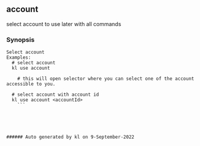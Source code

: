 ## account

select account to use later with all commands

### Synopsis

```
Select account
Examples:
  # select account
  kl use account

	# this will open selector where you can select one of the account accessible to you.

  # select account with account id
  kl use account <accountId>
	```





###### Auto generated by kl on 9-September-2022
